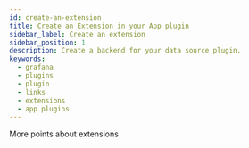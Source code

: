 ```yaml
---
id: create-an-extension
title: Create an Extension in your App plugin
sidebar_label: Create an extension
sidebar_position: 1
description: Create a backend for your data source plugin.
keywords:
  - grafana
  - plugins
  - plugin
  - links
  - extensions
  - app plugins
---
```


More points about extensions